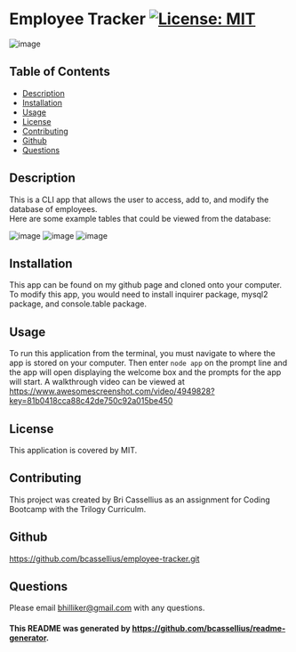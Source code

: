
# Employee Tracker [![License: MIT](https://img.shields.io/badge/License-MIT-yellow.svg)](https://opensource.org/licenses/MIT)

![image](https://user-images.githubusercontent.com/83994997/130524284-bd0b6bf4-c0cd-4a2f-bb57-5e3a4dbaba20.png)


## Table of Contents
* [Description](#description)
* [Installation](#installation)
* [Usage](#usage)
* [License](#license)
* [Contributing](#contributing)
* [Github](#github)
* [Questions](#questions)

<a name='description'></a>
## Description
This is a CLI app that allows the user to access, add to, and modify the database of employees.  <br>
Here are some example tables that could be viewed from the database:

![image](https://user-images.githubusercontent.com/83994997/130524438-d4e63980-5a89-42c6-8ac9-a36b8bb86d07.png)
![image](https://user-images.githubusercontent.com/83994997/130524612-6b4ad549-108d-4f6f-8299-81f8c7ebe9a6.png)
![image](https://user-images.githubusercontent.com/83994997/130524520-bccdf7db-1c8d-4e76-b869-bd32501fed64.png)


<a name='installation'></a>
## Installation
This app can be found on my github page and cloned onto your computer.  To modify this app, you would need to install inquirer package, mysql2 package, and console.table package.

<a name='usage'></a>
## Usage
To run this application from the terminal, you must navigate to where the app is stored on your computer. Then enter `node app` on the prompt line and the app will open displaying the welcome box and the prompts for the app will start. A walkthrough video can be viewed at https://www.awesomescreenshot.com/video/4949828?key=81b0418cca88c42de750c92a015be450

<a name='license'></a>
## License
This application is covered by MIT.

<a name='contributing'></a>
## Contributing
This project was created by Bri Cassellius as an assignment for Coding Bootcamp with the Trilogy Curriculm.

<a name='github'></a>
## Github
https://github.com/bcassellius/employee-tracker.git
<a name='questions'></a>
## Questions
Please email bhilliker@gmail.com with any questions. 

#### This README was generated by https://github.com/bcassellius/readme-generator.
  
